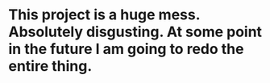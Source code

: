 # This project is a huge mess. Absolutely disgusting. At some point in the future I am going to redo the entire thing.
